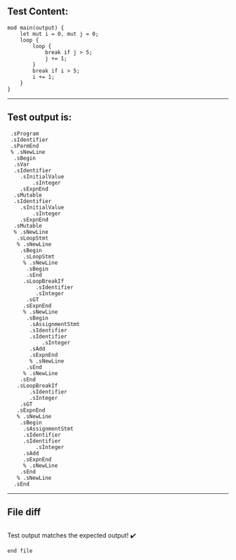 
Test Content: 
-------------------------
```
mod main(output) {
    let mut i = 0, mut j = 0;
    loop {
        loop {
            break if j > 5;
            j += 1;
        }
        break if i > 5;
        i += 1;
    }
}
```
------------------------
Test output is: 
-------------------------
```
 .sProgram
 .sIdentifier
 .sParmEnd
 % .sNewLine
  .sBegin
  .sVar
  .sIdentifier
    .sInitialValue
        .sInteger
    .sExpnEnd
  .sMutable
  .sIdentifier
    .sInitialValue
        .sInteger
    .sExpnEnd
  .sMutable
  % .sNewLine
   .sLoopStmt
   % .sNewLine
    .sBegin
     .sLoopStmt
     % .sNewLine
      .sBegin
      .sEnd
     .sLoopBreakIf
         .sIdentifier
         .sInteger
      .sGT
     .sExpnEnd
     % .sNewLine
      .sBegin
       .sAssignmentStmt
       .sIdentifier
       .sIdentifier
           .sInteger
       .sAdd
       .sExpnEnd
       % .sNewLine
      .sEnd
     % .sNewLine
    .sEnd
   .sLoopBreakIf
       .sIdentifier
       .sInteger
    .sGT
   .sExpnEnd
   % .sNewLine
    .sBegin
     .sAssignmentStmt
     .sIdentifier
     .sIdentifier
         .sInteger
     .sAdd
     .sExpnEnd
     % .sNewLine
    .sEnd
   % .sNewLine
  .sEnd

```
------------------------

File diff
-------------------------
```diff

```
Test output matches the expected output! :heavy_check_mark:

```
end file
